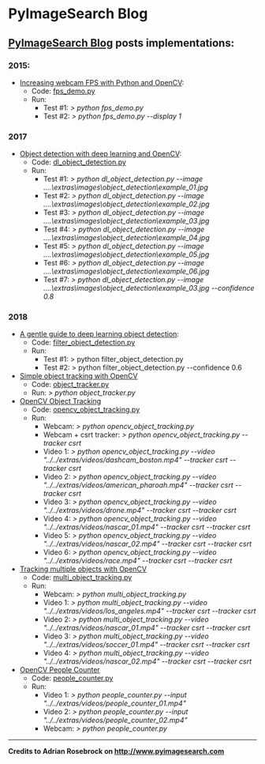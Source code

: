 # PyImageSearch Blog

## [PyImageSearch Blog](https://www.pyimagesearch.com/) posts implementations:

### **2015:**

* [Increasing webcam FPS with Python and OpenCV](https://www.pyimagesearch.com/2015/12/21/increasing-webcam-fps-with-python-and-opencv/):
  * Code: [fps_demo.py](/2015/21122015_increasing-webcam-fps/fps_demo.py)
  * Run:
    * Test #1: *> python fps_demo.py*
    * Test #2: *> python fps_demo.py --display 1*

### **2017**

* [Object detection with deep learning and OpenCV](https://www.pyimagesearch.com/2017/09/11/object-detection-with-deep-learning-and-opencv/):
  * Code: [dl_object_detection.py](/2017/11092017_dl_object_detection/dl_object_detection.py)
  * Run:
    * Test #1: *> python dl_object_detection.py --image ..\..\extras\images\object_detection\example_01.jpg*
    * Test #2: *> python dl_object_detection.py --image ..\..\extras\images\object_detection\example_02.jpg*
    * Test #3: *> python dl_object_detection.py --image ..\..\extras\images\object_detection\example_03.jpg*
    * Test #4: *> python dl_object_detection.py --image ..\..\extras\images\object_detection\example_04.jpg*
    * Test #5: *> python dl_object_detection.py --image ..\..\extras\images\object_detection\example_05.jpg*
    * Test #6: *> python dl_object_detection.py --image ..\..\extras\images\object_detection\example_06.jpg*
    * Test #7: *> python dl_object_detection.py --image ..\..\extras\images\object_detection\example_03.jpg --confidence 0.8*

### **2018**

* [A gentle guide to deep learning object detection](https://www.pyimagesearch.com/2018/05/14/a-gentle-guide-to-deep-learning-object-detection/):
  * Code: [filter_object_detection.py](/2018/14052018_intro_dl_obj_det/filter_object_detection.py)
  * Run:
    * Test #1: > python filter_object_detection.py
    * Test #2: > python filter_object_detection.py --confidence 0.6
* [Simple object tracking with OpenCV](https://www.pyimagesearch.com/2018/07/23/simple-object-tracking-with-opencv/)
  * Code: [object_tracker.py](/2018/23072018_object_tracker/object_tracker.py)
  * Run: *> python object_tracker.py*
* [OpenCV Object Tracking](https://www.pyimagesearch.com/2018/07/30/opencv-object-tracking/)
  * Code: [opencv_object_tracking.py](/2018/30072018_opencv_object_tracking/opencv_object_tracking.py)
  * Run:
    * Webcam: *> python opencv_object_tracking.py*
    * Webcam + csrt tracker: *> python opencv_object_tracking.py --tracker csrt*
    * Video 1: *> python opencv_object_tracking.py --video "../../extras/videos/dashcam_boston.mp4" --tracker csrt --tracker csrt*
    * Video 2: *> python opencv_object_tracking.py --video "../../extras/videos/american_pharoah.mp4" --tracker csrt --tracker csrt*
    * Video 3: *> python opencv_object_tracking.py --video "../../extras/videos/drone.mp4" --tracker csrt --tracker csrt*
    * Video 4: *> python opencv_object_tracking.py --video "../../extras/videos/nascar_01.mp4" --tracker csrt --tracker csrt*
    * Video 5: *> python opencv_object_tracking.py --video "../../extras/videos/nascar_02.mp4" --tracker csrt --tracker csrt*
    * Video 6: *> python opencv_object_tracking.py --video "../../extras/videos/race.mp4" --tracker csrt --tracker csrt*
* [Tracking multiple objects with OpenCV](https://www.pyimagesearch.com/2018/08/06/tracking-multiple-objects-with-opencv/)
  * Code: [multi_object_tracking.py](/2018/06082019_multi_object_tracking/multi_object_tracking.py)
  * Run:
    * Webcam: *> python multi_object_tracking.py*
    * Video 1: *> python multi_object_tracking.py --video "../../extras/videos/los_angeles.mp4" --tracker csrt --tracker csrt*
    * Video 2: *> python multi_object_tracking.py --video "../../extras/videos/nascar_01.mp4" --tracker csrt --tracker csrt*
    * Video 3: *> python multi_object_tracking.py --video "../../extras/videos/soccer_01.mp4" --tracker csrt --tracker csrt*
    * Video 4: *> python multi_object_tracking.py --video "../../extras/videos/nascar_02.mp4" --tracker csrt --tracker csrt*
* [OpenCV People Counter](https://www.pyimagesearch.com/2018/08/13/opencv-people-counter/)
    * Code: [people_counter.py](/2018/13082018_people_counter/people_counter.py)
  * Run:
    * Video 1: *> python people_counter.py --input "../../extras/videos/people_counter_01.mp4"*
    * Video 2: *> python people_counter.py --input "../../extras/videos/people_counter_02.mp4"*
    * Webcam: *> python people_counter.py*

---

**Credits to Adrian Rosebrock on <http://www.pyimagesearch.com>**